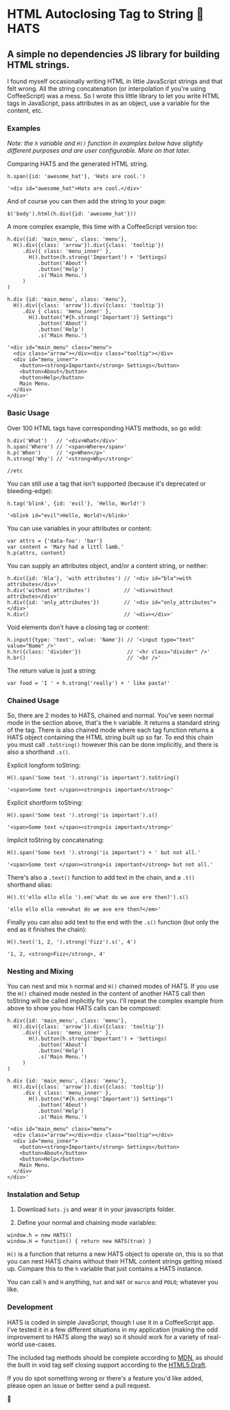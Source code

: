# HTML Autoclosing Tag to String 🎩 HATS

## A simple no dependencies JS library for building HTML strings.

I found myself occasionally writing HTML in little JavaScript strings and
that felt wrong. All the string concatenation (or interpolation if you're
using CoffeeScript) was a mess. So I wrote this little library to let you
write HTML tags in JavaScript, pass attributes in as an object, use a variable
for the content, etc.

### Examples

_Note: the `h` variable and `H()` function in examples below have slightly 
different purposes and are user configurable. More on that later._

Comparing HATS and the generated HTML string.

```
h.span({id: 'awesome_hat'}, 'Hats are cool.')

'<div id="awesome_hat">Hats are cool.</div>'
```

And of course you can then add the string to your page:

```
$('body').html(h.div({id: 'awesome_hat'}))
```

A more complex example, this time with a CoffeeScript version too:

```
h.div({id: 'main_menu', class: 'menu'},
  H().div({class: 'arrow'}).div({class: 'tooltip'})
     .div({ class: 'menu_inner' },
       H().button(h.strong('Important') + 'Settings)
          .button('About')
          .button('Help')
          .s('Main Menu.')
     )
)

h.div {id: 'main_menu', class: 'menu'},
  H().div({class: 'arrow'}).div({class: 'tooltip'})
     .div { class: 'menu_inner' },
       H().button("#{h.strong('Important')} Settings")
          .button('About')
          .button('Help')
          .s('Main Menu.')

'<div id="main_menu" class="menu">
  <div class="arrow"></div><div class="tooltip"></div>
  <div id="menu_inner">
    <button><strong>Important</strong> Settings</button>
    <button>About</button>
    <button>Help</button>
    Main Menu.
  </div>
</div>'
```

### Basic Usage

Over 100 HTML tags have corresponding HATS methods, so go wild:

```
h.div('What')   // '<div>What</div>'
h.span('Where') // '<span>Where</span>'
h.p('When')     // '<p>When</p>'
h.strong('Why') // '<strong>Why</strong>'

//etc
```

You can still use a tag that isn't supported (because it's deprecated or 
bleeding-edge):

```
h.tag('blink', {id: 'evil'}, 'Hello, World!')

'<blink id="evil">Hello, World!</blink>'
```

You can use variables in your attributes or content:

```
var attrs = {'data-foo': 'bar'}
var content = 'Mary had a littl lamb.'
h.p(attrs, content)
```

You can supply an attributes object, and/or a content string, or neither:

```
h.div({id: 'bla'}, 'with attributes') // '<div id="bla">with attributes</div>'
h.div('without attributes')           // '<div>without attributes</div>'
h.div({id: 'only_attributes'})        // '<div id="only_attributes"></div>'
h.div()                               // '<div></div>'
```

Void elements don't have a closing tag or content:

```
h.input({type: 'text', value: 'Name'}) // '<input type="text" value="Name" />'
h.hr({class: 'divider'})               // '<hr class="divider" />'
h.br()                                 // '<br />'
```

The return value is just a string:

```
var food = 'I ' + h.strong('really') + ' like pasta!'
```

### Chained Usage

So, there are 2 modes to HATS, chained and normal. You've seen normal mode in
the section above, that's the `h` variable. It returns a standard string of
the tag. There is also chained mode where each tag function returns a HATS
object containing the HTML string built up so far. To end this chain you must
call `.toString()` however this can be done implicitly, and there is also a
shorthand `.s()`.

Explicit longform toString:

```
H().span('Some text ').strong('is important').toString()

'<span>Some text </span><strong>is important</strong>'
```

Explicit shortform toString:

```
H().span('Some text ').strong('is important').s()

'<span>Some text </span><strong>is important</strong>'
```

Implicit toString by concatenating:

```
H().span('Some text ').strong('is important') + ' but not all.'

'<span>Some text </span><strong>is important</strong> but not all.'
```

There's also a `.text()` function to add text in the chain, and a `.t()` 
shorthand alias:

```
H().t('ello ello ello ').em('what do we ave ere then?').s()

'ello ello ello <em>what do we ave ere then?</em>'
```

Finally you can also add text to the end with the `.s()` function 
(but only the end as it finishes the chain):

```
H().text('1, 2, ').strong('Fizz').s(', 4')

'1, 2, <strong>Fizz</strong>, 4'
```

### Nesting and Mixing

You can nest and mix `h` normal and `H()` chained modes of HATS. If you use the
`H()` chained mode nested in the content of another HATS call then toString will
be called implicitly for you. I'll repeat the complex example from above to show
you how HATS calls can be composed:

```
h.div({id: 'main_menu', class: 'menu'},
  H().div({class: 'arrow'}).div({class: 'tooltip'})
     .div({ class: 'menu_inner' },
       H().button(h.strong('Important') + 'Settings)
          .button('About')
          .button('Help')
          .s('Main Menu.')
     )
)

h.div {id: 'main_menu', class: 'menu'},
  H().div({class: 'arrow'}).div({class: 'tooltip'})
     .div { class: 'menu_inner' },
       H().button("#{h.strong('Important')} Settings")
          .button('About')
          .button('Help')
          .s('Main Menu.')

'<div id="main_menu" class="menu">
  <div class="arrow"></div><div class="tooltip"></div>
  <div id="menu_inner">
    <button><strong>Important</strong> Settings</button>
    <button>About</button>
    <button>Help</button>
    Main Menu.
  </div>
</div>'
```


### Instalation and Setup

1) Download `hats.js` and wear it in your javascripts folder.

2) Define your normal and chaining mode variables:

```
window.h = new HATS()
window.H = function() { return new HATS(true) }
```

`H()` is a function that returns a new HATS object to operate on, this
is so that you can nest HATS chains without their HTML content strings getting
mixed up. Compare this to the `h` variable that just contains a HATS instance.

You can call `h` and `H` anything, `hat` and `HAT` or `marco` and 
`POLO`; whatever you like.


### Development

HATS is coded in simple JavaScript, though I use it in a CoffeeScript app.
I've tested it in a few different situations in my application (making the odd
improvement to HATS along the way) so it should work for a variety of real-world 
use-cases.

The included tag methods should be complete according to 
[MDN](http://developer.mozilla.org/en/docs/Web/HTML/Element), as should the
built in void tag self closing support according to the 
[HTML5 Draft](http://www.w3.org/TR/html5/syntax.html#void-elements).

If you do spot something wrong or there's a feature you'd like added, please 
open an issue or better send a pull request.

🎩 
